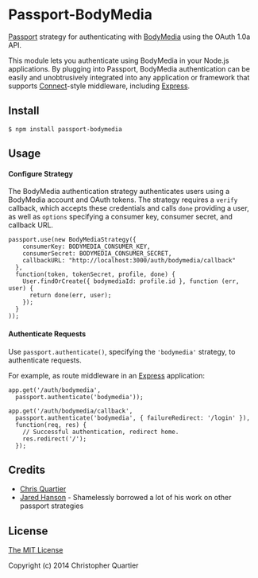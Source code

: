 # Passport-BodyMedia

[Passport](https://github.com/jaredhanson/passport) strategy for authenticating
with [BodyMedia](http://www.bodymedia.com/) using the OAuth 1.0a API.

This module lets you authenticate using BodyMedia in your Node.js applications.
By plugging into Passport, BodyMedia authentication can be easily and
unobtrusively integrated into any application or framework that supports
[Connect](http://www.senchalabs.org/connect/)-style middleware, including
[Express](http://expressjs.com/).

## Install

    $ npm install passport-bodymedia

## Usage

#### Configure Strategy

The BodyMedia authentication strategy authenticates users using a BodyMedia account
and OAuth tokens.  The strategy requires a `verify` callback, which accepts
these credentials and calls `done` providing a user, as well as `options`
specifying a consumer key, consumer secret, and callback URL.

    passport.use(new BodyMediaStrategy({
        consumerKey: BODYMEDIA_CONSUMER_KEY,
        consumerSecret: BODYMEDIA_CONSUMER_SECRET,
        callbackURL: "http://localhost:3000/auth/bodymedia/callback"
      },
      function(token, tokenSecret, profile, done) {
        User.findOrCreate({ bodymediaId: profile.id }, function (err, user) {
          return done(err, user);
        });
      }
    ));

#### Authenticate Requests

Use `passport.authenticate()`, specifying the `'bodymedia'` strategy, to
authenticate requests.

For example, as route middleware in an [Express](http://expressjs.com/)
application:

    app.get('/auth/bodymedia',
      passport.authenticate('bodymedia'));

    app.get('/auth/bodymedia/callback', 
      passport.authenticate('bodymedia', { failureRedirect: '/login' }),
      function(req, res) {
        // Successful authentication, redirect home.
        res.redirect('/');
      });

## Credits

  - [Chris Quartier](http://github.com/cquartier)
  - [Jared Hanson](http://github.com/jaredhanson) - Shamelessly borrowed a lot of his work on other passport strategies

## License

[The MIT License](http://opensource.org/licenses/MIT)

Copyright (c) 2014 Christopher Quartier